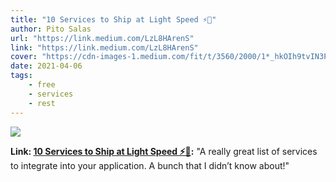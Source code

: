 ```yaml
---
title: "10 Services to Ship at Light Speed ⚡🚢️"
author: Pito Salas
url: "https://link.medium.com/LzL8HArenS" 
link: "https://link.medium.com/LzL8HArenS" 
cover: "https://cdn-images-1.medium.com/fit/t/3560/2000/1*_hkOIh9tvIN3PLYml6o3xw.png" 
date: 2021-04-06
tags:
    - free
    - services
    - rest
---
```

<img class="cover" src="https://cdn-images-1.medium.com/fit/t/3560/2000/1*_hkOIh9tvIN3PLYml6o3xw.png">

**Link: [10 Services to Ship at Light Speed ⚡🚢️](https://link.medium.com/LzL8HArenS):** "A really great list of services to integrate into your application. A bunch that I didn’t know about!" 


